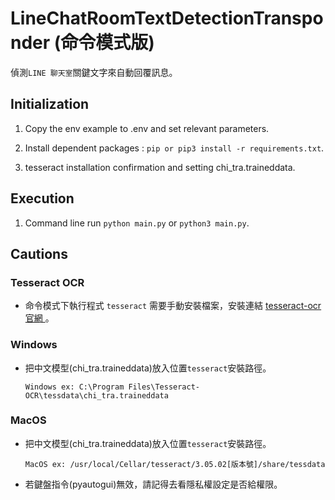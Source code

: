 ﻿# LineChatRoomTextDetectionTransponder (命令模式版)

偵測`LINE 聊天室`關鍵文字來自動回覆訊息。

## Initialization

1. Copy the env example to .env and set relevant parameters.

2. Install dependent packages : `pip or pip3 install -r requirements.txt`.

3. tesseract installation confirmation and setting chi_tra.traineddata.

## Execution

1. Command line run `python main.py` or `python3 main.py`.

## Cautions

### Tesseract OCR

* 命令模式下執行程式 `tesseract` 需要手動安裝檔案，安裝連結 <a href="https://tesseract-ocr.github.io/tessdoc/Installation.html">tesseract-ocr 官網 </a>。

###  Windows

*  把中文模型(chi_tra.traineddata)放入位置`tesseract`安裝路徑。

    ```
    Windows ex: C:\Program Files\Tesseract-OCR\tessdata\chi_tra.traineddata 
    ```
### MacOS

* 把中文模型(chi_tra.traineddata)放入位置`tesseract`安裝路徑。
   
   ```
   MacOS ex: /usr/local/Cellar/tesseract/3.05.02[版本號]/share/tessdata
   ```

* 若鍵盤指令(pyautogui)無效，請記得去看隱私權設定是否給權限。

